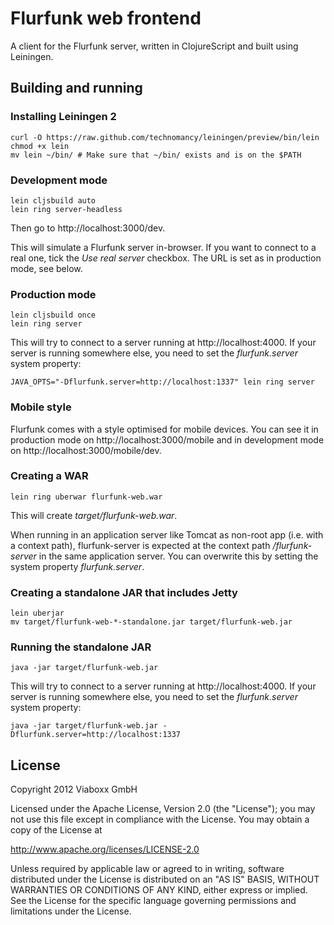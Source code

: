 Flurfunk web frontend
=====================

A client for the Flurfunk server, written in ClojureScript and built using
Leiningen.

Building and running
--------------------

### Installing Leiningen 2 ###

    curl -O https://raw.github.com/technomancy/leiningen/preview/bin/lein
    chmod +x lein
    mv lein ~/bin/ # Make sure that ~/bin/ exists and is on the $PATH

### Development mode ###

    lein cljsbuild auto
    lein ring server-headless
    
Then go to http://localhost:3000/dev.

This will simulate a Flurfunk server in-browser. If you want to
connect to a real one, tick the _Use real server_ checkbox. The URL is
set as in production mode, see below.

### Production mode ###

    lein cljsbuild once
    lein ring server

This will try to connect to a server running at
http://localhost:4000. If your server is running somewhere else, you
need to set the _flurfunk.server_ system property:

    JAVA_OPTS="-Dflurfunk.server=http://localhost:1337" lein ring server

### Mobile style ###

Flurfunk comes with a style optimised for mobile devices. You can see
it in production mode on http://localhost:3000/mobile and in
development mode on http://localhost:3000/mobile/dev.

### Creating a WAR ###

    lein ring uberwar flurfunk-web.war

This will create _target/flurfunk-web.war_.

When running in an application server like Tomcat as non-root app
(i.e. with a context path), flurfunk-server is expected at the context
path _/flurfunk-server_ in the same application server. You can
overwrite this by setting the system property _flurfunk.server_.

### Creating a standalone JAR that includes Jetty ###

    lein uberjar
	mv target/flurfunk-web-*-standalone.jar target/flurfunk-web.jar

### Running the standalone JAR ###

    java -jar target/flurfunk-web.jar

This will try to connect to a server running at
http://localhost:4000. If your server is running somewhere else, you
need to set the _flurfunk.server_ system property:

    java -jar target/flurfunk-web.jar -Dflurfunk.server=http://localhost:1337

License
-------

Copyright 2012 Viaboxx GmbH

Licensed under the Apache License, Version 2.0 (the "License");
you may not use this file except in compliance with the License.
You may obtain a copy of the License at

  http://www.apache.org/licenses/LICENSE-2.0

Unless required by applicable law or agreed to in writing, software
distributed under the License is distributed on an "AS IS" BASIS,
WITHOUT WARRANTIES OR CONDITIONS OF ANY KIND, either express or implied.
See the License for the specific language governing permissions and
limitations under the License.
